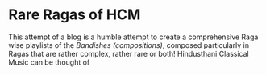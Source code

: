 # Rare Ragas of HCM 

This attempt of a blog is a humble attempt to create a comprehensive Raga wise playlists of the _Bandishes (compositions)_, composed particularly in Ragas that are rather complex, rather rare or both! Hindusthani Classical Music can be thought of
